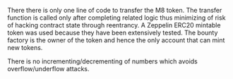 There there is only one line of code to transfer the M8 token. The transfer function is called only after completing related logic thus minimizing of risk of hacking contract state through reentrancy. A Zeppelin ERC20 mintable token was used because they have been extensively tested.  The bounty factory is the owner of the token and hence the only account that can mint new tokens.

There is no incrementing/decrementing of numbers which avoids overflow/underflow attacks. 
